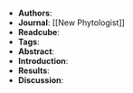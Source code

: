 - **Authors**:
- **Journal**: [[New Phytologist]]
- **Readcube**:
- **Tags**:
- **Abstract**:
- **Introduction**:
- **Results**:
- **Discussion**: